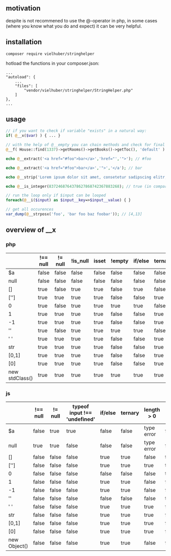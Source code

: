 ## motivation
despite is not recommened to use the @-operator in php,
in some cases (where you know what you do and expect) it can be very helpful.

## installation
```
composer require vielhuber/stringhelper
```

hotload the functions in your composer.json:
```
...
"autoload": {
	...
    "files": [
        "vendor/vielhuber/stringhelper/StringHelper.php"
    ]
},
...
```

## usage
```php
// if you want to check if variable "exists" in a natural way:
if( @__x($var) ) { ... }

// with the help of @__empty you can chain methods and check for final existence
@__f( House::find(1337)->getRooms()->getBooks()->getToc(), 'default' )

echo @__extract('<a href="#foo">bar</a>','href="','">'); // #foo

echo @__extract('<a href="#foo">bar</a>','">','</a'); // bar

echo @__strip('Lorem ipsum dolor sit amet, consetetur sadipscing elitr, sed diam nonumy eirmod tempor.', 12); // Lorem ipsum...

echo @__is_integer(8372468764378627868742367883268); // true (in comparison to is_int())

// run the loop only if $input can be looped
foreach(@__i($input) as $input__key=>$input__value) { }

// get all occurences
var_dump(@__strposx('foo', 'bar foo baz foobar')); // [4,13]
```

## overview of __x

### php

| | !== null | != null | !is_null | isset | !empty | if/else | ternary | count > 0 | != '' | !== '' | @__x |
| --- | --- | --- | --- | --- | --- | --- | --- | --- | --- | --- | --- |
| $a | false | false | false | false | false | false | false | false | false | true | false |
| null | false | false | false | false | false | false | false | false | false | true | false |
| [] | true | false | true | true | false | true | false | false | true | true | false |
| [''] | true | true | true | true | false | false | true | true | true | true | false |
| 0 | true | false | true | true | true | true | false | true | false | true | true |
| 1 | true | true | true | true | false | false | true | true | true | true | true |
| -1 | true | true | true | true | false | false | true | true | true | true | true |
| '' | true | false | true | true | true | true | false | true | false | false | false |
| ' ' | true | true | true | true | false | false | true | true | true | true | false |
| str | true | true | true | true | false | false | true | true | true | true | true |
| [0,1] | true | true | true | true | false | false | true | true | true | true | true |
| [0] | true | true | true | true | false | false | true | true | true | true | true |
| new stdClass() | true | true | true | true | true | true | true | true | true | true | false |

### js

| | !== null | != null | typeof input !== 'undefined' | if/else | ternary | length > 0 | != '' | !== '' | __x |
| --- | --- | --- | --- | --- | --- | --- | --- | --- | --- |
| $a | false | true | true | false | false | type error | false | false | false |
| null | true | true | false | false | false | type error | false | false | false |
| [] | false | false | false | true | true | false | true | false | false |
| [''] | false | false | false | true | true | true | true | false | false |
| 0 | false | false | false | false | false | false | true | false | true |
| 1 | false | false | false | true | true | false | false | false | true |
| -1 | false | false | false | true | true | false | false | false | true |
| '' | false | false | false | false | false | false | true | true | false |
| ' ' | false | false | false | true | true | true | false | false | false |
| str | false | false | false | true | true | true | false | false | true |
| [0,1] | false | false | false | true | true | true | false | false | true |
| [0] | false | false | false | true | true | true | false | false | true |
| new Object() | false | false | false | true | true | false | false | false | false |